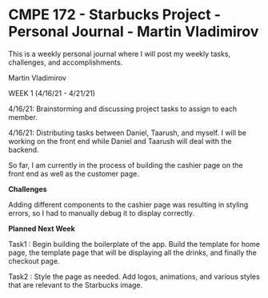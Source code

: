 # CMPE 172 - Starbucks Project - Personal Journal - Martin Vladimirov

This is a weekly personal journal where I will post my weekly tasks, challenges, and accomplishments.

Martin Vladimirov

WEEK 1 (4/16/21 - 4/21/21)

4/16/21: Brainstorming and discussing project tasks to assign to each member.

4/16/21: Distributing tasks between Daniel, Taarush, and myself. I will be working on the front end while Daniel and Taarush will deal with the backend.

So far, I am currently in the process of building the cashier page on the front end as well as the customer page. 

**Challenges** 

Adding different components to the cashier page was resulting in styling errors, so I had to manually debug it to display correctly. 

**Planned Next Week** 

Task1 : Begin building the boilerplate of the app. Build the template for home page, the template page that will be displaying all the drinks, and finally the checkout page.

Task2 : Style the page as needed. Add logos, animations, and various styles that are relevant to the Starbucks image.
